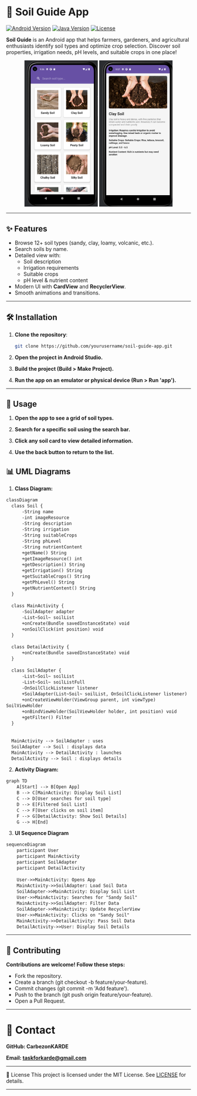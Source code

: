 # 🌱 Soil Guide App

[![Android Version](https://img.shields.io/badge/Android-12%2B-brightgreen)](https://www.android.com)
[![Java Version](https://img.shields.io/badge/Java-11-blue)](https://www.java.com)
[![License](https://img.shields.io/badge/License-MIT-orange)](LICENSE)

**Soil Guide** is an Android app that helps farmers, gardeners, and agricultural enthusiasts identify soil types and optimize crop selection. Discover soil properties, irrigation needs, pH levels, and suitable crops in one place!

<p align="center">
  <img src="temp/1.png" width="200" alt="Main Screen">
  <img src="temp/2.png" width="200" alt="Detail Screen">
</p>

---

## ✨ Features
- Browse 12+ soil types (sandy, clay, loamy, volcanic, etc.).
- Search soils by name.
- Detailed view with:
  - Soil description
  - Irrigation requirements
  - Suitable crops
  - pH level & nutrient content
- Modern UI with **CardView** and **RecyclerView**.
- Smooth animations and transitions.

---

## 🛠️ Installation
1. **Clone the repository**:
   ```bash
   git clone https://github.com/yourusername/soil-guide-app.git
   ```
2. **Open the project in Android Studio.**

3. **Build the project (Build > Make Project).**

4. **Run the app on an emulator or physical device (Run > Run 'app').**

---

## 📱 Usage
1. **Open the app to see a grid of soil types.**

2. **Search for a specific soil using the search bar.**

3. **Click any soil card to view detailed information.**

4. **Use the back button to return to the list.**

## 📊 UML Diagrams

1. **Class Diagram:**
  ```mermaid
classDiagram
    class Soil {
        -String name
        -int imageResource
        -String description
        -String irrigation
        -String suitableCrops
        -String phLevel
        -String nutrientContent
        +getName() String
        +getImageResource() int
        +getDescription() String
        +getIrrigation() String
        +getSuitableCrops() String
        +getPhLevel() String
        +getNutrientContent() String
    }

    class MainActivity {
        -SoilAdapter adapter
        -List~Soil~ soilList
        +onCreate(Bundle savedInstanceState) void
        +onSoilClick(int position) void
    }

    class DetailActivity {
        +onCreate(Bundle savedInstanceState) void
    }

    class SoilAdapter {
        -List~Soil~ soilList
        -List~Soil~ soilListFull
        -OnSoilClickListener listener
        +SoilAdapter(List~Soil~ soilList, OnSoilClickListener listener)
        +onCreateViewHolder(ViewGroup parent, int viewType) SoilViewHolder
        +onBindViewHolder(SoilViewHolder holder, int position) void
        +getFilter() Filter
    }


    MainActivity --> SoilAdapter : uses
    SoilAdapter --> Soil : displays data
    MainActivity --> DetailActivity : launches
    DetailActivity --> Soil : displays details
  ```

2. **Activity Diagram:**

```mermaid
graph TD
    A[Start] --> B[Open App]
    B --> C[MainActivity: Display Soil List]
    C --> D[User searches for soil type]
    D --> E[Filtered Soil List]
    C --> F[User clicks on soil item]
    F --> G[DetailActivity: Show Soil Details]
    G --> H[End]
```

3. **UI Sequence Diagram**

```mermaid
sequenceDiagram
    participant User
    participant MainActivity
    participant SoilAdapter
    participant DetailActivity

    User->>MainActivity: Opens App
    MainActivity->>SoilAdapter: Load Soil Data
    SoilAdapter->>MainActivity: Display Soil List
    User->>MainActivity: Searches for "Sandy Soil"
    MainActivity->>SoilAdapter: Filter Data
    SoilAdapter->>MainActivity: Update RecyclerView
    User->>MainActivity: Clicks on "Sandy Soil"
    MainActivity->>DetailActivity: Pass Soil Data
    DetailActivity->>User: Display Soil Details

```
---
## 🤝 Contributing
**Contributions are welcome! Follow these steps:**
- Fork the repository.
- Create a branch (git checkout -b feature/your-feature).
- Commit changes (git commit -m 'Add feature').
- Push to the branch (git push origin feature/your-feature).
- Open a Pull Request.
---

# 📧 Contact
**GitHub: CarbezonKARDE**

**Email: taskforkarde@gmail.com**

---
📜 License
This project is licensed under the MIT License. See [LICENSE](LICENSE.txt) for details.

---
